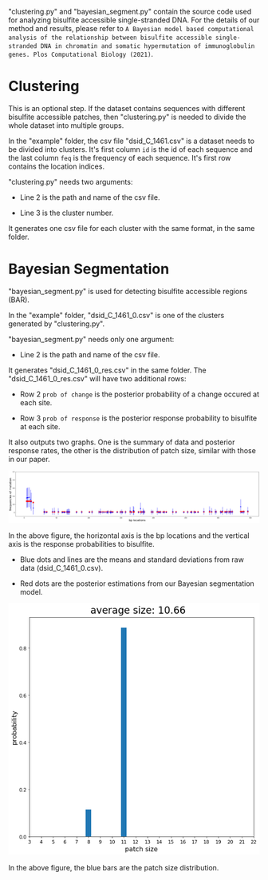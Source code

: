 "clustering.py" and "bayesian_segment.py" contain the source code used for analyzing bisulfite accessible single-stranded DNA. For the details of our method and results, please refer to `A Bayesian model based computational analysis of the relationship between bisulfite accessible single-stranded DNA in chromatin and somatic hypermutation of immunoglobulin genes. Plos Computational Biology (2021)`.

# Clustering

This is an optional step. If the dataset contains sequences with different bisulfite accessible patches, then "clustering.py" is needed to divide the whole dataset into multiple groups.

In the "example" folder, the csv file "dsid_C_1461.csv" is a dataset needs to be divided into clusters. It's first column `id` is the id of each sequence and the last column `feq` is the frequency of each sequence. It's first row contains the location indices.

"clustering.py" needs two arguments:

- Line 2 is the path and name of the csv file.

- Line 3 is the cluster number.

It generates one csv file for each cluster with the same format, in the same folder.

# Bayesian Segmentation

"bayesian_segment.py" is used for detecting bisulfite accessible regions (BAR).

In the "example" folder, "dsid_C_1461_0.csv" is one of the clusters generated by "clustering.py".

"bayesian_segment.py" needs only one argument:

- Line 2 is the path and name of the csv file.

It generates "dsid_C_1461_0_res.csv" in the same folder. The "dsid_C_1461_0_res.csv" will have two additional rows:

- Row 2 `prob of change` is the posterior probability of a change occured at each site.

- Row 3 `prob of response` is the posterior response probability to bisulfite at each site.

It also outputs two graphs. One is the summary of data and posterior response rates, the other is the distribution of patch size, similar with those in our paper.

![alt text](https://github.com/YingruWuGit/bisulfite/blob/main/example/Figure_1.png)

In the above figure, the horizontal axis is the bp locations and the vertical axis is the response probabilities to bisulfite.

- Blue dots and lines are the means and standard deviations from raw data (dsid_C_1461_0.csv).

- Red dots are the posterior estimations from our Bayesian segmentation model.

![alt text](https://github.com/YingruWuGit/bisulfite/blob/main/example/Figure_2.png)

In the above figure, the blue bars are the patch size distribution.
